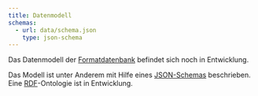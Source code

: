 ```yaml
---
title: Datenmodell
schemas:
  - url: data/schema.json
    type: json-schema
---
```


Das Datenmodell der [Formatdatenbank](../about) befindet sich noch in Entwicklung.

Das Modell ist unter Anderem mit Hilfe eines
[JSON-Schemas](../schema/json-schema) beschrieben. Eine [RDF](../rdf)-Ontologie
ist in Entwicklung.

<!--
Die wesentlichen Entitäten sind

* [Modell](model)
    * Implizites Modell
    * Explizites Modell (beliebiges beschreibendes Artifakt)
    * Formales Modell = KOS oder Schema
*
* [Schema](schema)
* Schema-Sprache
* Anwendungsformat
* Thema
-->
